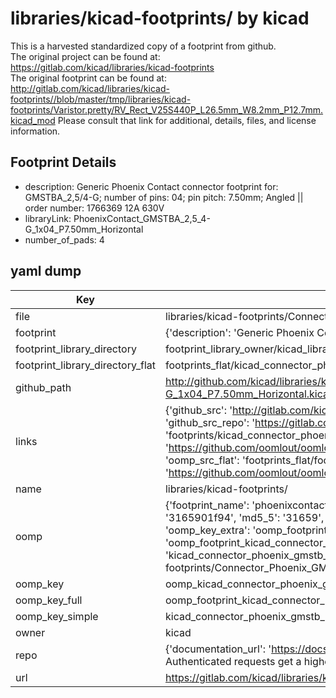 # libraries/kicad-footprints/ by kicad  
This is a harvested standardized copy of a footprint from github.  
The original project can be found at:  
https://gitlab.com/kicad/libraries/kicad-footprints  
The original footprint can be found at:
http://gitlab.com/kicad/libraries/kicad-footprints//blob/master/tmp/libraries/kicad-footprints/Varistor.pretty/RV_Rect_V25S440P_L26.5mm_W8.2mm_P12.7mm.kicad_mod
Please consult that link for additional, details, files, and license information.  
## Footprint Details
* description: Generic Phoenix Contact connector footprint for: GMSTBA_2,5/4-G; number of pins: 04; pin pitch: 7.50mm; Angled || order number: 1766369 12A 630V  
* libraryLink: PhoenixContact_GMSTBA_2,5_4-G_1x04_P7.50mm_Horizontal  
* number_of_pads: 4  
## yaml dump  
| Key | Value |  
| --- | --- |  
| file | libraries/kicad-footprints/Connector_Phoenix_GMSTB.pretty/PhoenixContact_GMSTBA_2,5_4-G_1x04_P7.50mm_Horizontal.kicad_mod |  
| footprint | {'description': 'Generic Phoenix Contact connector footprint for: GMSTBA_2,5/4-G; number of pins: 04; pin pitch: 7.50mm; Angled || order number: 1766369 12A 630V', 'libraryLink': 'PhoenixContact_GMSTBA_2,5_4-G_1x04_P7.50mm_Horizontal', 'number_of_pads': 4} |  
| footprint_library_directory | footprint_library_owner/kicad_libraries/kicad-footprints/ |  
| footprint_library_directory_flat | footprints_flat/kicad_connector_phoenix_gmstb_phoenixcontact_gmstba_2,5_4_g_1x04_p7_50mm_horizontal/working |  
| github_path | http://github.com/kicad/libraries/kicad-footprints//blob/master/tmp/libraries/kicad-footprints/Connector_Phoenix_GMSTB.pretty/PhoenixContact_GMSTBA_2,5_4-G_1x04_P7.50mm_Horizontal.kicad_mod |  
| links | {'github_src': 'http://gitlab.com/kicad/libraries/kicad-footprints//blob/master/tmp/libraries/kicad-footprints/Varistor.pretty/RV_Rect_V25S440P_L26.5mm_W8.2mm_P12.7mm.kicad_mod', 'github_src_repo': 'https://gitlab.com/kicad/libraries/kicad-footprints', 'oomp_bot': 'footprints/kicad_connector_phoenix_gmstb_phoenixcontact_gmstba_2,5_4_g_1x04_p7_50mm_horizontal/working', 'oomp_bot_github': 'https://github.com/oomlout/oomlout_oomp_footprint_bot/tree/main/footprints/kicad_connector_phoenix_gmstb_phoenixcontact_gmstba_2,5_4_g_1x04_p7_50mm_horizontal/working', 'oomp_src_flat': 'footprints_flat/footprints_flat/kicad_connector_phoenix_gmstb_phoenixcontact_gmstba_2,5_4_g_1x04_p7_50mm_horizontal/working', 'oomp_src_flat_github': 'https://github.com/oomlout/oomlout_oomp_footprint_src/tree/main/footprints_flat/kicad_connector_phoenix_gmstb_phoenixcontact_gmstba_2,5_4_g_1x04_p7_50mm_horizontal/working'} |  
| name | libraries/kicad-footprints/ |  
| oomp | {'footprint_name': 'phoenixcontact_gmstba_2,5_4_g_1x04_p7_50mm_horizontal', 'library_name': 'connector_phoenix_gmstb', 'md5': '3165901f9480f46fdebd7792e7a729de', 'md5_10': '3165901f94', 'md5_5': '31659', 'md5_6': '316590', 'oomp_key': 'oomp_kicad_connector_phoenix_gmstb_phoenixcontact_gmstba_2,5_4_g_1x04_p7_50mm_horizontal', 'oomp_key_extra': 'oomp_footprint_kicad_connector_phoenix_gmstb_phoenixcontact_gmstba_2,5_4_g_1x04_p7_50mm_horizontal', 'oomp_key_full': 'oomp_footprint_kicad_connector_phoenix_gmstb_phoenixcontact_gmstba_2,5_4_g_1x04_p7_50mm_horizontal_316590', 'oomp_key_simple': 'kicad_connector_phoenix_gmstb_phoenixcontact_gmstba_2,5_4_g_1x04_p7_50mm_horizontal', 'original_filename': 'libraries/kicad-footprints/Connector_Phoenix_GMSTB.pretty/PhoenixContact_GMSTBA_2,5_4-G_1x04_P7.50mm_Horizontal.kicad_mod', 'owner_name': 'kicad'} |  
| oomp_key | oomp_kicad_connector_phoenix_gmstb_phoenixcontact_gmstba_2,5_4_g_1x04_p7_50mm_horizontal |  
| oomp_key_full | oomp_footprint_kicad_connector_phoenix_gmstb_phoenixcontact_gmstba_2,5_4_g_1x04_p7_50mm_horizontal |  
| oomp_key_simple | kicad_connector_phoenix_gmstb_phoenixcontact_gmstba_2,5_4_g_1x04_p7_50mm_horizontal |  
| owner | kicad |  
| repo | {'documentation_url': 'https://docs.github.com/rest/overview/resources-in-the-rest-api#rate-limiting', 'message': "API rate limit exceeded for 84.66.173.59. (But here's the good news: Authenticated requests get a higher rate limit. Check out the documentation for more details.)"} |  
| url | https://gitlab.com/kicad/libraries/kicad-footprints |  

